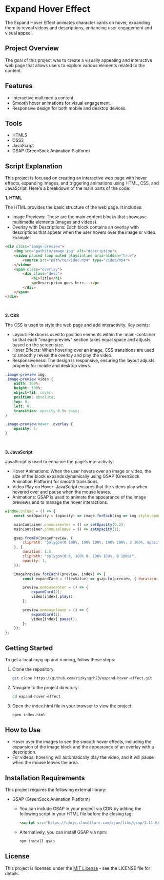 # Expand Hover Effect

The Expand Hover Effect animates character cards on hover, expanding them to reveal videos and descriptions, enhancing user engagement and visual appeal. 

## Project Overview
The goal of this project was to create a visually appealing and interactive web page that allows users to explore various elements related to the content.

## Features
- Interactive multimedia content.
- Smooth hover animations for visual engagement.
- Responsive design for both mobile and desktop devices.

## Tools
- HTML5
- CSS3
- JavaScript
- GSAP (GreenSock Animation Platform)

## Script Explanation
This project is focused on creating an interactive web page with hover effects, expanding images, and triggering animations using HTML, CSS, and JavaScript. Here's a breakdown of the main parts of the code:

**1. HTML**

The HTML provides the basic structure of the web page. It includes:
   - Image Previews: These are the main content blocks that showcase multimedia elements (images and videos).
   - Overlay with Descriptions: Each block contains an overlay with descriptions that appear when the user hovers over the image or video.
Example:

```html
<div class="image-preview">
    <img src="path/to/image.jpg" alt="description">
    <video paused loop muted playsinline aria-hidden="true">
        <source src="path/to/video.mp4" type="video/mp4">
    </video>
    <span class="overlay">
        <div class="desc">
            <h1>Title</h1>
            <p>Description goes here...</p>
        </div>
    </span>
</div>
```
<br>

**2. CSS**

The CSS is used to style the web page and add interactivity. Key points:

   - Layout: Flexbox is used to position elements within the .main-container so that each "image-preview" section takes equal space and adjusts based on the screen size.
   - Hover Effects: When hovering over an image, CSS transitions are used to smoothly reveal the overlay and play the video.
   - Responsiveness: The design is responsive, ensuring the layout adjusts properly for mobile and desktop views.

```CSS
.image-preview img, 
.image-preview video {
    width: 100%;
    height: 100%;
    object-fit: cover; 
    position: absolute;
    top: 0;
    left: 0;
    transition: opacity 0.5s ease; 
}

.image-preview:hover .overlay {
    opacity: 1;
}
```
<br>

**3. JavaScript**

JavaScript is used to enhance the page’s interactivity:

   - Hover Animations: When the user hovers over an image or video, the size of the block expands dynamically using GSAP (GreenSock Animation Platform) for smooth transitions.
   - Video Play on Hover: JavaScript ensures that the videos play when hovered over and pause when the mouse leaves.
   - Animations: GSAP is used to animate the appearance of the image previews and to manage the hover interactions.

```JavaScript
window.onload = () => {
    const setOpacity = (opacity) => image.forEach(img => img.style.opacity = opacity);

    mainContainer.onmouseenter = () => setOpacity(0.2);
    mainContainer.onmouseleave = () => setOpacity(1);

    gsap.fromTo(imagePreview, {
        clipPath: "polygon(0 100%, 100% 100%, 100% 100%, 0 100%, opacity: 0)",
    }, {
        duration: 1.5,
        clipPath: "polygon(0 0, 100% 0, 100% 100%, 0 100%)",
        opacity: 1,
    });

    imagePreview.forEach((preview, index) => {
        const expandCard = (flexValue) => gsap.to(preview, { duration: 0.1, flex: flexValue });

        preview.onmouseenter = () => {
            expandCard(2);
            video[index].play();
        };

        preview.onmouseleave = () => {
            expandCard(1);
            video[index].pause();
        };
    });
};

```

## Getting Started
To get a local copy up and running, follow these steps:

1. Clone the repository:
   ```bash
   git clone https://github.com/rizkyngrh23/expand-hover-effect.git

2. Navigate to the project directory:
   ```bash
   cd expand-hover-effect
3. Open the index.html file in your browser to view the project:
   ```bash
   open index.html

## How to Use
- Hover over the images to see the smooth hover effects, including the expansion of the image block and the appearance of an overlay with a description.
- For videos, hovering will automatically play the video, and it will pause when the mouse leaves the area.

## Installation Requirements
This project requires the following external library:
   - GSAP (GreenSock Animation Platform)
     
     - You can include GSAP in your project via CDN by adding the following script in your HTML file before the closing </body> tag:
       ```html
       <script src="https://cdnjs.cloudflare.com/ajax/libs/gsap/3.11.0/gsap.min.js"></script>
       ```
     - Alternatively, you can install GSAP via npm:
       ```bash
       npm install gsap
       ```
## License
This project is licensed under the [MIT License](LICENSE) - see the LICENSE file for details.
